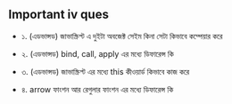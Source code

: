 ## Important iv ques

- ১. (এডভান্সড) জাভাস্ক্রিপ্ট এ দুইটা অবজেক্ট সেইম কিনা সেটা কিভাবে কম্পেয়ার করে

- ২. (এডভান্সড) bind, call, apply এর মধ্যে ডিফারেন্স কি

- ৩. (এডভান্সড) জাভাস্ক্রিপ্ট এর মধ্যে this কীওয়ার্ড কিভাবে কাজ করে

- ৪. arrow ফাংশন আর রেগুলার ফাংশন এর মধ্যে ডিফারেন্স কি
